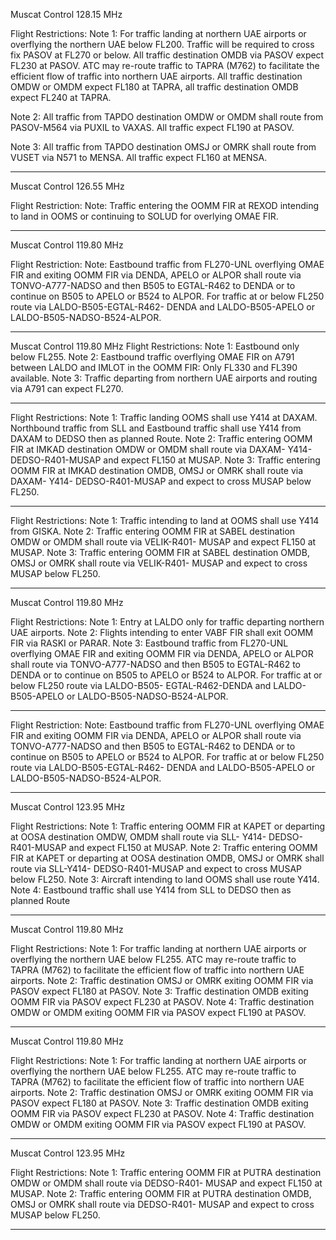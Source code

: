 Muscat Control 128.15 MHz

Flight Restrictions: Note 1: For traffic landing at northern UAE airports or overflying the northern UAE below FL200. Traffic will be required to cross fix PASOV at FL270 or below. All traffic destination OMDB via PASOV expect FL230 at PASOV. ATC may re-route traffic to TAPRA (M762) to facilitate the efficient flow of traffic into northern UAE airports. All traffic destination OMDW or OMDM expect FL180 at TAPRA, all traffic destination OMDB expect FL240 at TAPRA.

Note 2: All traffic from TAPDO destination OMDW or OMDM shall route from PASOV-M564 via PUXIL to VAXAS. All traffic expect FL190 at PASOV.

Note 3: All traffic from TAPDO destination OMSJ or OMRK shall route from VUSET via N571 to MENSA. All traffic expect FL160 at MENSA.

---

Muscat Control 126.55 MHz

Flight Restriction: Note: Traffic entering the OOMM FIR at REXOD intending to land in OOMS or continuing to SOLUD for overlying OMAE FIR.

---

Muscat Control 119.80 MHz

Flight Restriction: Note: Eastbound traffic from FL270-UNL overflying OMAE FIR and exiting OOMM FIR via DENDA, APELO or ALPOR shall route via TONVO-A777-NADSO and then B505 to EGTAL-R462 to DENDA or to continue on B505 to APELO or B524 to ALPOR. For traffic at or below FL250 route via LALDO-B505-EGTAL-R462- DENDA and LALDO-B505-APELO or LALDO-B505-NADSO-B524-ALPOR.

---

Muscat Control 119.80 MHz
Flight Restrictions: Note 1: Eastbound only below FL255.
Note 2: Eastbound traffic overflying OMAE FIR on A791 between LALDO and IMLOT in the OOMM FIR: Only FL330 and FL390 available.
Note 3: Traffic departing from northern UAE airports and routing via A791 can expect FL270.

---

Flight Restrictions: Note 1: Traffic landing OOMS shall use Y414 at DAXAM. Northbound traffic from SLL and Eastbound traffic shall use Y414 from DAXAM to DEDSO then as planned Route.
Note 2: Traffic entering OOMM FIR at IMKAD destination OMDW or OMDM shall route via DAXAM- Y414- DEDSO-R401-MUSAP and expect FL150 at MUSAP.
Note 3: Traffic entering OOMM FIR at IMKAD destination OMDB, OMSJ or OMRK shall route via DAXAM- Y414- DEDSO-R401-MUSAP and expect to cross MUSAP below FL250.

---

Flight Restrictions: Note 1: Traffic intending to land at OOMS shall use Y414 from GISKA.
Note 2: Traffic entering OOMM FIR at SABEL destination OMDW or OMDM shall route via VELIK-R401- MUSAP and expect FL150 at MUSAP.
Note 3: Traffic entering OOMM FIR at SABEL destination OMDB, OMSJ or OMRK shall route via VELIK-R401- MUSAP and expect to cross MUSAP below FL250.

---

Muscat Control 119.80 MHz


Flight Restrictions: Note 1: Entry at LALDO only for traffic departing northern UAE airports.
Note 2: Flights intending to enter VABF FIR shall exit OOMM FIR via RASKI or PARAR.
Note 3: Eastbound traffic from FL270-UNL overflying OMAE FIR and exiting OOMM FIR via DENDA, APELO or ALPOR shall route via TONVO-A777-NADSO and then B505 to EGTAL-R462 to DENDA or to continue on B505 to APELO or B524 to ALPOR. For traffic at or below FL250 route via LALDO-B505- EGTAL-R462-DENDA and LALDO-B505-APELO or LALDO-B505-NADSO-B524-ALPOR.

---

Flight Restriction:
Note: Eastbound traffic from FL270-UNL overflying OMAE FIR and exiting OOMM FIR via DENDA, APELO
or ALPOR shall route via TONVO-A777-NADSO and then B505 to EGTAL-R462 to DENDA or to continue
on B505 to APELO or B524 to ALPOR. For traffic at or below FL250 route via LALDO-B505-EGTAL-R462-
DENDA and LALDO-B505-APELO or LALDO-B505-NADSO-B524-ALPOR.

---

Muscat Control 123.95 MHz


Flight Restrictions: Note 1: Traffic entering OOMM FIR at KAPET or departing at OOSA destination OMDW, OMDM shall route via SLL- Y414- DEDSO-R401-MUSAP and expect FL150 at MUSAP.
Note 2: Traffic entering OOMM FIR at KAPET or departing at OOSA destination OMDB, OMSJ or OMRK shall route via SLL-Y414- DEDSO-R401-MUSAP and expect to cross MUSAP below FL250.
Note 3: Aircraft intending to land OOMS shall use route Y414.
Note 4: Eastbound traffic shall use Y414 from SLL to DEDSO then as planned Route 

---

Muscat Control 119.80 MHz


Flight Restrictions: Note 1: For traffic landing at northern UAE airports or overflying the northern UAE below FL255. ATC may re-route traffic to TAPRA (M762) to facilitate the efficient flow of traffic into northern UAE airports.
Note 2: Traffic destination OMSJ or OMRK exiting OOMM FIR via PASOV expect FL180 at PASOV.
Note 3: Traffic destination OMDB exiting OOMM FIR via PASOV expect FL230 at PASOV.
Note 4: Traffic destination OMDW or OMDM exiting OOMM FIR via PASOV expect FL190 at PASOV.

---

Muscat Control 119.80 MHz


Flight Restrictions: Note 1: For traffic landing at northern UAE airports or overflying the northern UAE below FL255. ATC may re-route traffic to TAPRA (M762) to facilitate the efficient flow of traffic into northern UAE airports.
Note 2: Traffic destination OMSJ or OMRK exiting OOMM FIR via PASOV expect FL180 at PASOV.
Note 3: Traffic destination OMDB exiting OOMM FIR via PASOV expect FL230 at PASOV.
Note 4: Traffic destination OMDW or OMDM exiting OOMM FIR via PASOV expect FL190 at PASOV.

---

Muscat Control 123.95 MHz


Flight Restrictions: Note 1: Traffic entering OOMM FIR at PUTRA destination OMDW or OMDM shall route via DEDSO-R401- MUSAP and expect FL150 at MUSAP.
Note 2: Traffic entering OOMM FIR at PUTRA destination OMDB, OMSJ or OMRK shall route via DEDSO-R401- MUSAP and expect to cross MUSAP below FL250.

---

